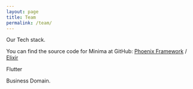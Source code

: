 ```yaml
---
layout: page
title: Team
permalink: /team/
---
```


Our Tech stack.

You can find the source code for Minima at GitHub:
[Phoenix Framework][phoenix-framework-official] /
[Elixir][elixir-official]

Flutter

Business Domain.

[elixir-official]: https://elixir-lang.org/
[phoenix-framework-official]: https://www.phoenixframework.org/
